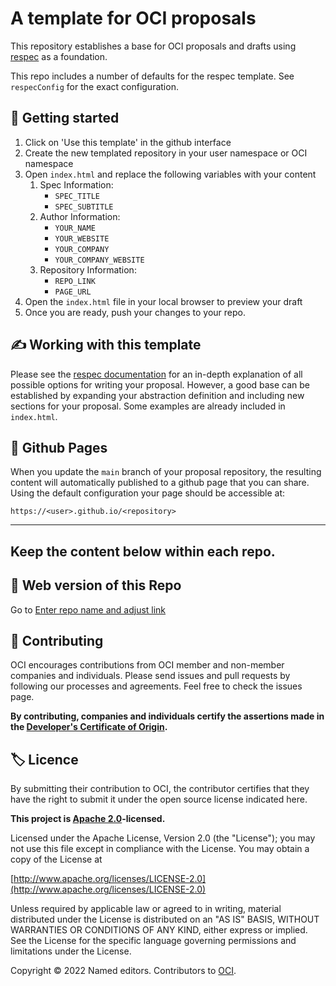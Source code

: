 # A template for OCI proposals

This repository establishes a base for OCI proposals and drafts using [respec](https://respec.org/docs/) as a foundation. 

This repo includes a number of defaults for the respec template. See ```respecConfig``` for the exact configuration. 
## 🔋 Getting started

1. Click on 'Use this template' in the github interface
2. Create the new templated repository in your user namespace or OCI namespace
3. Open ```index.html``` and replace the following variables with your content
   1. Spec Information: 
      - ```SPEC_TITLE```
      - ```SPEC_SUBTITLE``` 
   2. Author Information: 
      - ```YOUR_NAME```
      - ```YOUR_WEBSITE``` 
      - ```YOUR_COMPANY```
      - ```YOUR_COMPANY_WEBSITE```
   3. Repository Information: 
      - ```REPO_LINK```
      - ```PAGE_URL```
4. Open the ```index.html``` file in your local browser to preview your draft
5. Once you are ready, push your changes to your repo. 

## ✍️ Working with this template

Please see the [respec documentation](https://respec.org/docs/#sections) for an in-depth explanation of all possible options for writing your 
proposal. However, a good base can be established by expanding your abstraction definition and including new sections for your proposal.
Some examples are already included in ```index.html```. 

## 📖 Github Pages

When you update the ```main``` branch of your proposal repository, the resulting content will automatically published to a github page that you can share. Using the default configuration your page should be accessible at:

```https://<user>.github.io/<repository>```

---
Keep the content below within each repo.
---

## 🔗 Web version of this Repo
Go to [Enter repo name and adjust link](https://github.com/Open-Credentialing-Initiative)

## 🤝 Contributing

OCI encourages contributions from OCI member and non-member companies and individuals. 
Please send issues and pull requests by following our processes and agreements. Feel free to check the issues page.

**By contributing, companies and individuals certify the assertions made in the [Developer's Certificate of Origin](https://developercertificate.org/).**

## 🏷️ Licence

By submitting their contribution to OCI, the contributor certifies that they have the right to submit it under the open source license indicated here.

**This project is [Apache 2.0](http://www.apache.org/licenses/LICENSE-2.0)-licensed.**

Licensed under the Apache License, Version 2.0 (the "License");
you may not use this file except in compliance with the License.
You may obtain a copy of the License at

   [http://www.apache.org/licenses/LICENSE-2.0](http://www.apache.org/licenses/LICENSE-2.0)

Unless required by applicable law or agreed to in writing, material
distributed under the License is distributed on an "AS IS" BASIS,
WITHOUT WARRANTIES OR CONDITIONS OF ANY KIND, either express or implied.
See the License for the specific language governing permissions and
limitations under the License.

Copyright © 2022 Named editors. Contributors to [OCI](https://www.oc-i.org/).

